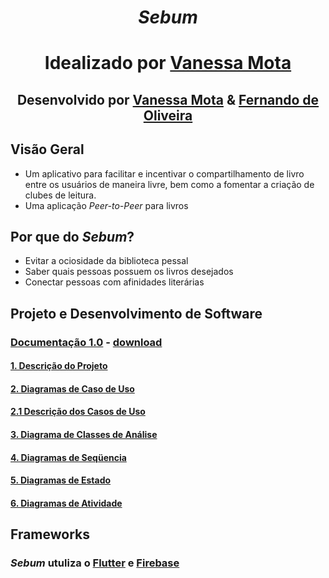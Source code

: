 <div align="center">

# *Sebum* 

# Idealizado por [Vanessa Mota](https://gitlab.com/vanessaoliveira2706)

## Desenvolvido por [Vanessa Mota](https://gitlab.com/vanessaoliveira2706) & [Fernando de Oliveira](https://gitlab.com/FernandoDeOliveira)

</div>

## Visão Geral
- Um aplicativo para facilitar e incentivar o compartilhamento de livro entre os usuários de maneira livre, bem como a fomentar a criação de clubes de leitura.
- Uma aplicação *Peer-to-Peer* para livros

## Por que do *Sebum*?
- Evitar a ociosidade da biblioteca pessal
- Saber quais pessoas possuem os livros desejados
- Conectar pessoas com afinidades literárias

## Projeto e Desenvolvimento de Software
### [Documentação 1.0](https://gitlab.com/FernandoDeOliveira/sebum/wikis/Documentação-1.0) - [download](uploads/a13694094886014194df0a1a27d0af51/Documentacao_Projeto.docx)
#### [1. Descrição do Projeto](https://gitlab.com/FernandoDeOliveira/sebum/wikis/Documenta%C3%A7%C3%A3o-1.0#1-descri%C3%A7%C3%A3o-do-projeto)
#### [2. Diagramas de Caso de Uso](https://gitlab.com/FernandoDeOliveira/sebum/wikis/Documenta%C3%A7%C3%A3o-1.0#2-diagramas-de-caso-de-uso)
#### [2.1 Descrição dos Casos de Uso](https://gitlab.com/FernandoDeOliveira/sebum/wikis/Documenta%C3%A7%C3%A3o-1.0#21-descri%C3%A7%C3%A3o-dos-casos-de-uso)
#### [3. Diagrama de Classes de Análise](https://gitlab.com/FernandoDeOliveira/sebum/wikis/Documenta%C3%A7%C3%A3o-1.0#3-diagrama-de-classes-de-an%C3%A1lise)
#### [4. Diagramas de Seqüencia](https://gitlab.com/FernandoDeOliveira/sebum/wikis/Documenta%C3%A7%C3%A3o-1.0#diagramas-de-seq%C3%BCencia)
#### [5. Diagramas de Estado](https://gitlab.com/FernandoDeOliveira/sebum/wikis/Documenta%C3%A7%C3%A3o-1.0#5-diagramas-de-estado)
#### [6. Diagramas de Atividade](https://gitlab.com/FernandoDeOliveira/sebum/wikis/Documenta%C3%A7%C3%A3o-1.0#6-diagrama-de-atividade)

## Frameworks
### *Sebum* utuliza o [Flutter](https://flutter.dev/docs) e [Firebase](https://firebase.google.com/docs?hl=pt-BR)